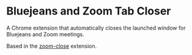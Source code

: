 # Bluejeans and Zoom Tab Closer

A Chrome extension that automatically closes the launched window for Bluejeans and Zoom meetings.

Based in the [zoom-close](https://github.com/seanstar12/zoom-close) extension.
